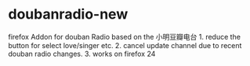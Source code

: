 doubanradio-new
===============

firefox Addon for douban Radio based on the 小明豆瓣电台
    1. reduce the button for select love/singer etc.
    2. cancel update channel due to recent douban radio changes.
    3. works on firefox 24
